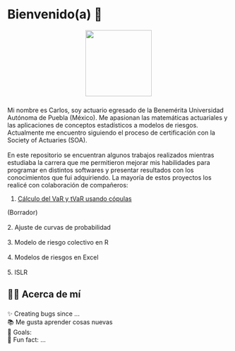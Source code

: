 <h1 align="left">Bienvenido(a) 👋</h1>

<div align="center">
  <img height="150" src="https://camo.githubusercontent.com/62da68eb62b1e5f175f7d1f0191dd89a653d7908feb22d37d4a0ab07365d6791/68747470733a2f2f6d656469612e67697068792e636f6d2f6d656469612f4d3967624264396e6244724f5475314d71782f67697068792e676966"  />
</div>


###

<p align="left">Mi nombre es Carlos, soy actuario egresado de la Benemérita Universidad Autónoma de Puebla (México). Me apasionan las matemáticas actuariales y las aplicaciones de conceptos estadísticos a modelos de riesgos. Actualmente me encuentro siguiendo el proceso de certificación con la Society of Actuaries (SOA).<br><br>En este repositorio se encuentran algunos trabajos realizados mientras estudiaba la carrera que me permitieron mejorar mis habilidades para programar en distintos softwares y presentar resultados con los conocimientos que fui adquiriendo. La mayoría de estos proyectos los realicé con colaboración de compañeros:</p>

1. [Cálculo del VaR y tVaR usando cópulas](https://github.com/CarlosCamposs/Value-at-Risk)

<p align="left">(Borrador)<br> <br>2. Ajuste de curvas de probabilidad<br><br>3. Modelo de riesgo colectivo en R<br><br>4. Modelos de riesgos en Excel<br><br>5. ISLR</p>

###

<h2 align="left"> 👩‍💻 Acerca de mí</h2>

###

<p align="left">✨ Creating bugs since ...<br>📚 Me gusta aprender cosas nuevas <br>🎯 Goals: <br>🎲 Fun fact: ...</p>

###

